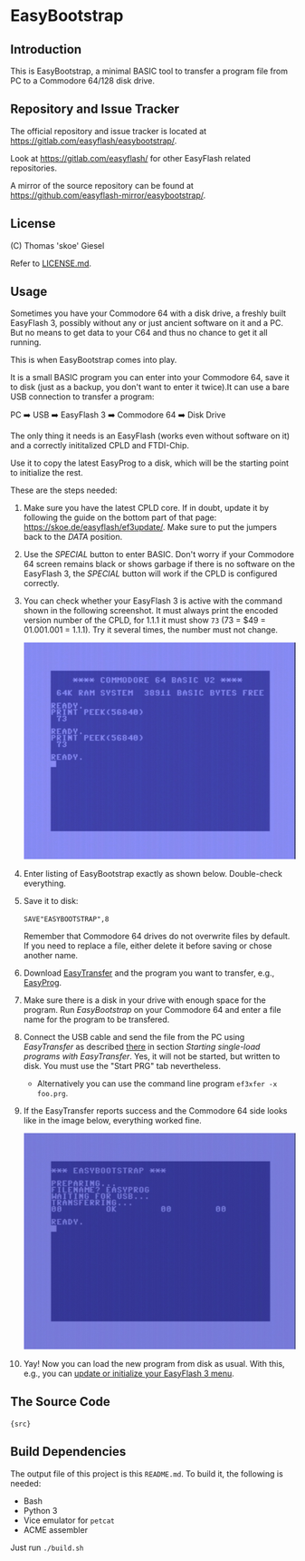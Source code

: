 # EasyBootstrap

## Introduction

This is EasyBootstrap, a minimal BASIC tool to transfer a program
file from PC to a Commodore 64/128 disk drive.

## Repository and Issue Tracker

The official repository and issue tracker is located at 
https://gitlab.com/easyflash/easybootstrap/.

Look at https://gitlab.com/easyflash/ for other EasyFlash related repositories.

A mirror of the source repository can be found at
https://github.com/easyflash-mirror/easybootstrap/.

## License

(C) Thomas 'skoe' Giesel

Refer to [LICENSE.md](./LICENSE.md).

## Usage

Sometimes you have your Commodore 64 with a disk drive, a freshly built EasyFlash 3,
possibly without any or just ancient software on it and a PC. But no means to get
data to your C64 and thus no chance to get it all running.

This is when EasyBootstrap comes into play.

It is a small BASIC program you can enter into your Commodore 64, save it to disk (just as a backup, you don't want to enter it twice).It can use a bare USB connection to transfer a program: 

PC ➡️ USB ➡️ EasyFlash 3 ➡️ Commodore 64 ➡️ Disk Drive

The only thing it needs is an EasyFlash (works even without software on it) and a correctly inititalized CPLD and FTDI-Chip.

Use it to copy the latest EasyProg to a disk, which will be the starting point to initialize the rest.

These are the steps needed:

1.  Make sure you have the latest CPLD core. If in doubt, update 
    it by following the guide on the bottom part of that page:
    https://skoe.de/easyflash/ef3update/. Make sure to put the jumpers
    back to the *DATA* position.
2.  Use the *SPECIAL* button to enter BASIC. Don't worry if your
    Commodore 64 screen remains black or shows garbage if there is no
    software on the EasyFlash 3, the *SPECIAL* button will work if the
    CPLD is configured correctly.
3.  You can check whether your EasyFlash 3 is active with the command shown
    in the following screenshot. It must always print the encoded version
    number of the CPLD, for 1.1.1 it must show `73`
    (73 = $49 = 01.001.001 = 1.1.1).
    Try it several times, the number must not change.

    ![Screenshot: CPLD Check](images/cpld-check.png "Screenshot: CPLD Check")

4.  Enter listing of EasyBootstrap exactly as shown below. Double-check 
    everything.
5.  Save it to disk:
   
    `SAVE"EASYBOOTSTRAP",8`

    Remember that Commodore 64 drives do not overwrite files by default.
    If you need to replace a file, either delete it before saving or chose
    another name.
6.  Download [EasyTransfer](https://skoe.de/easyflash/downloads/) and the 
    program you want to transfer, e.g.,
    [EasyProg](https://skoe.de/easyflash/downloads/).
7.  Make sure there is a disk in your drive with enough space for the
    program. Run *EasyBootstrap* on your Commodore 64 and enter a file
    name for the program to be transfered.
8.  Connect the USB cable and send the file from the PC using 
    *EasyTransfer* as described
    [there](https://skoe.de/easyflash/usbfiletransfer/) in section
    *Starting single-load programs with EasyTransfer*. Yes, it will not
    be started, but written to disk. You must use the "Start PRG" tab 
    nevertheless.
    
    * Alternatively you can use the command line program
      `ef3xfer -x foo.prg`.
 
9.  If the EasyTransfer reports success and the Commodore 64 side
    looks like in the image below, everything worked fine.

    ![Screenshot: Transfer Successful](images/success.png "Screenshot: Transfer Success")

10. Yay! Now you can load the new program from disk as usual.
    With this, e.g., you can
    [update or initialize your EasyFlash 3 menu](https://skoe.de/easyflash/ef3update/).


## The Source Code

```
{src}
```

## Build Dependencies

The output file of this project is this `README.md`. To build it,
the following is needed:

- Bash
- Python 3
- Vice emulator for `petcat`
- ACME assembler

Just run `./build.sh`
